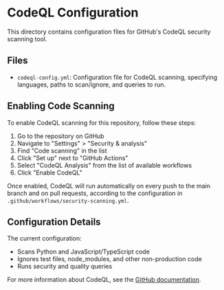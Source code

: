 # CodeQL Configuration

This directory contains configuration files for GitHub's CodeQL security scanning tool.

## Files

- `codeql-config.yml`: Configuration file for CodeQL scanning, specifying languages, paths to scan/ignore, and queries to run.

## Enabling Code Scanning

To enable CodeQL scanning for this repository, follow these steps:

1. Go to the repository on GitHub
2. Navigate to "Settings" > "Security & analysis"
3. Find "Code scanning" in the list
4. Click "Set up" next to "GitHub Actions"
5. Select "CodeQL Analysis" from the list of available workflows
6. Click "Enable CodeQL"

Once enabled, CodeQL will run automatically on every push to the main branch and on pull requests, according to the configuration in `.github/workflows/security-scanning.yml`.

## Configuration Details

The current configuration:
- Scans Python and JavaScript/TypeScript code
- Ignores test files, node_modules, and other non-production code
- Runs security and quality queries

For more information about CodeQL, see the [GitHub documentation](https://docs.github.com/en/code-security/code-scanning/automatically-scanning-your-code-for-vulnerabilities-and-errors/about-code-scanning-with-codeql).